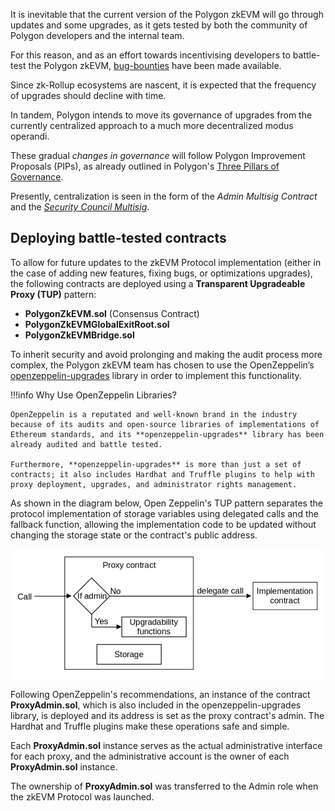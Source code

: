It is inevitable that the current version of the Polygon zkEVM will go through updates and some upgrades, as it gets tested by both the community of Polygon developers and the internal team.

For this reason, and as an effort towards incentivising developers to battle-test the Polygon zkEVM, [bug-bounties](https://immunefi.com/bounty/polygonzkevm/) have been made available.

Since zk-Rollup ecosystems are nascent, it is expected that the frequency of upgrades should decline with time.

In tandem, Polygon intends to move its governance of upgrades from the currently centralized approach to a much more decentralized modus operandi.

These gradual _changes in governance_ will follow Polygon Improvement Proposals (PIPs), as already outlined in Polygon's [Three Pillars of Governance](https://forum.polygon.technology/t/the-three-pillars-of-polygon-governance-call-for-proposals/11847).

Presently, centralization is seen in the form of the _Admin Multisig Contract_ and the [_Security Council Multisig_](security-council.md).

## Deploying battle-tested contracts

To allow for future updates to the zkEVM Protocol implementation (either in the case of adding new features, fixing bugs, or optimizations upgrades), the following contracts are deployed using a **Transparent Upgradeable Proxy (TUP)** pattern:

- **PolygonZkEVM.sol** (Consensus Contract)
- **PolygonZkEVMGlobalExitRoot.sol**
- **PolygonZkEVMBridge.sol**

To inherit security and avoid prolonging and making the audit process more complex, the Polygon zkEVM team has chosen to use the OpenZeppelin’s [openzeppelin-upgrades](https://github.com/OpenZeppelin/openzeppelin-upgrades) library in order to implement this functionality.

!!!info
    Why Use OpenZeppelin Libraries?

    OpenZeppelin is a reputated and well-known brand in the industry because of its audits and open-source libraries of implementations of Ethereum standards, and its **openzeppelin-upgrades** library has been already audited and battle tested.

    Furthermore, **openzeppelin-upgrades** is more than just a set of contracts; it also includes Hardhat and Truffle plugins to help with proxy deployment, upgrades, and administrator rights management.

As shown in the diagram below, Open Zeppelin's TUP pattern separates the protocol implementation of storage variables using delegated calls and the fallback function, allowing the implementation code to be updated without changing the storage state or the contract's public address.

![tup pattern schema](../../img/zkEVM/tup-pattern.png)

Following OpenZeppelin's recommendations, an instance of the contract **ProxyAdmin.sol**, which is also included in the openzeppelin-upgrades library, is deployed and its address is set as the proxy contract's admin. The Hardhat and Truffle plugins make these operations safe and simple.

Each **ProxyAdmin.sol** instance serves as the actual administrative interface for each proxy, and the administrative account is the owner of each **ProxyAdmin.sol** instance.

The ownership of **ProxyAdmin.sol** was transferred to the Admin role when the zkEVM Protocol was launched.
